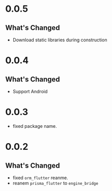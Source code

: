 # 0.0.5

## What's Changed

* Download static libraries during construction

# 0.0.4

## What's Changed

* Support Android

# 0.0.3

* fixed package name.

# 0.0.2

## What's Changed

* fixed `orm_flutter` reanme.
* reanem `prisma_flutter` to `engine_bridge`
